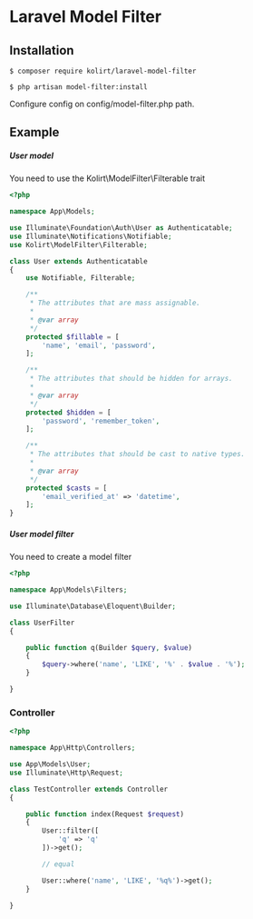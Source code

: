 # Laravel Model Filter 

## Installation
```
$ composer require kolirt/laravel-model-filter
```
```
$ php artisan model-filter:install
```
Configure config on config/model-filter.php path.

## Example

##### User model
You need to use the Kolirt\ModelFilter\Filterable trait
```php
<?php

namespace App\Models;

use Illuminate\Foundation\Auth\User as Authenticatable;
use Illuminate\Notifications\Notifiable;
use Kolirt\ModelFilter\Filterable;

class User extends Authenticatable
{
    use Notifiable, Filterable;

    /**
     * The attributes that are mass assignable.
     *
     * @var array
     */
    protected $fillable = [
        'name', 'email', 'password',
    ];

    /**
     * The attributes that should be hidden for arrays.
     *
     * @var array
     */
    protected $hidden = [
        'password', 'remember_token',
    ];

    /**
     * The attributes that should be cast to native types.
     *
     * @var array
     */
    protected $casts = [
        'email_verified_at' => 'datetime',
    ];
}

```

##### User model filter
You need to create a model filter
```php
<?php

namespace App\Models\Filters;

use Illuminate\Database\Eloquent\Builder;

class UserFilter
{

    public function q(Builder $query, $value)
    {
        $query->where('name', 'LIKE', '%' . $value . '%');
    }

}
```

### Controller
```php
<?php

namespace App\Http\Controllers;

use App\Models\User;
use Illuminate\Http\Request;

class TestController extends Controller
{

    public function index(Request $request)
    {
        User::filter([
            'q' => 'q'
        ])->get();

        // equal

        User::where('name', 'LIKE', '%q%')->get();
    }

}
```